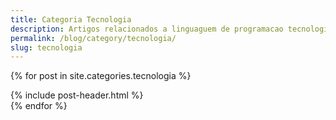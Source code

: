 ```yaml
---
title: Categoria Tecnologia
description: Artigos relacionados a linguaguem de programacao tecnologia
permalink: /blog/category/tecnologia/
slug: tecnologia
---
```


{% for post in site.categories.tecnologia %}
<article class="post">
{% include post-header.html %}
</article>
{% endfor %}
